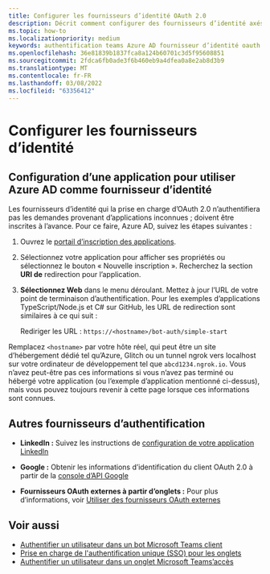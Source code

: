 ```yaml
---
title: Configurer les fournisseurs d’identité OAuth 2.0
description: Décrit comment configurer des fournisseurs d’identité axés sur Microsoft Azure Active Directory (Azure AD)
ms.topic: how-to
ms.localizationpriority: medium
keywords: authentification teams Azure AD fournisseur d’identité oauth
ms.openlocfilehash: 36e81839b1837fca8a124b60701c3d5f95608851
ms.sourcegitcommit: 2fdca6fb0ade3f6b460eb9a4dfea0a8e2ab8d3b9
ms.translationtype: MT
ms.contentlocale: fr-FR
ms.lasthandoff: 03/08/2022
ms.locfileid: "63356412"
---
```

# <a name="configure-identity-providers"></a>Configurer les fournisseurs d’identité

## <a name="configuring-an-application-to-use-azure-ad-as-an-identity-provider"></a>Configuration d’une application pour utiliser Azure AD comme fournisseur d’identité

Les fournisseurs d’identité qui la prise en charge d’OAuth 2.0 n’authentifiera pas les demandes provenant d’applications inconnues ; doivent être inscrites à l’avance. Pour ce faire, Azure AD, suivez les étapes suivantes :

1. Ouvrez le [portail d’inscription des applications](https://ms.portal.azure.com/#blade/Microsoft_AAD_RegisteredApps/ApplicationsListBlade).

2. Sélectionnez votre application pour afficher ses propriétés ou sélectionnez le bouton « Nouvelle inscription ». Recherchez la section **URI de** redirection pour l’application.

3. **Sélectionnez Web** dans le menu déroulant. Mettez à jour l’URL de votre point de terminaison d’authentification. Pour les exemples d’applications TypeScript/Node.js et C# sur GitHub, les URL de redirection sont similaires à ce qui suit :

    Rediriger les URL : `https://<hostname>/bot-auth/simple-start`

Remplacez `<hostname>` par votre hôte réel, qui peut être un site d’hébergement dédié tel qu’Azure, Glitch ou un tunnel ngrok vers localhost sur votre ordinateur de développement tel que `abcd1234.ngrok.io`. Vous n’avez peut-être pas ces informations si vous n’avez pas terminé ou hébergé votre application (ou l’exemple d’application mentionné ci-dessus), mais vous pouvez toujours revenir à cette page lorsque ces informations sont connues.

## <a name="other-authentication-providers"></a>Autres fournisseurs d’authentification

* **LinkedIn :** Suivez les instructions de [configuration de votre application LinkedIn](/linkedin/talent/apply-with-linkedin)

* **Google :** Obtenir les informations d’identification du client OAuth 2.0 à partir de la [console d’API Google](https://console.developers.google.com/)

* **Fournisseurs OAuth externes à partir d’onglets :** Pour plus d’informations, voir [Utiliser des fournisseurs OAuth externes](../../tabs/how-to/authentication/auth-oauth-provider.md)

## <a name="see-also"></a>Voir aussi 

* [Authentifier un utilisateur dans un bot Microsoft Teams client](../../resources/bot-v3/bot-authentication/auth-bot-AAD.md)
* [Prise en charge de l'authentification unique (SSO) pour les onglets](../../tabs/how-to/authentication/auth-aad-sso.md)
* [Authentifier un utilisateur dans un onglet Microsoft Teams’accès](../../tabs/how-to/authentication/auth-tab-aad.md)